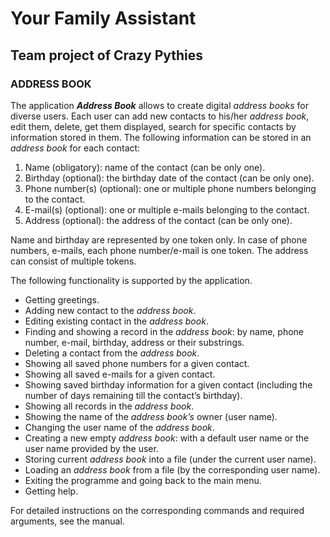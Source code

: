 # Your Family Assistant
## Team project of **Crazy Pythies**

### ADDRESS BOOK
The application ***Address Book*** allows to create digital *address books* for diverse users. Each user can add new contacts to his/her *address book*, edit them, delete, get them displayed, search for specific contacts by information stored in them. The following information can be stored in an *address book* for each contact:

1. Name (obligatory): name of the contact (can be only one).
2. Birthday (optional): the birthday date of the contact (can be only one).
3. Phone number(s) (optional): one or multiple phone numbers belonging to the contact.
4. E-mail(s) (optional): one or multiple e-mails belonging to the contact.
5. Address (optional): the address of the contact (can be only one).

Name and birthday are represented by one token only. In case of phone numbers, e-mails, each phone number/e-mail is one token. The address can consist of multiple tokens.

The following functionality is supported by the application.
- Getting greetings.
- Adding new contact to the *address book*.
- Editing existing contact in the *address book*.
- Finding and showing a record in the *address book*: by name, phone number, e-mail, birthday, address or their substrings.
- Deleting a contact from the *address book*.
- Showing all saved phone numbers for a given contact.
- Showing all saved e-mails for a given contact.
- Showing saved birthday information for a given contact (including the number of days remaining till the contact’s birthday).
- Showing all records in the *address book*.
- Showing the name of the *address book’s* owner (user name).
- Changing the user name of the *address book*.
- Creating a new empty *address book*: with a default user name or the user name provided by the user.
- Storing current *address book* into a file (under the current user name).
- Loading an *address book* from a file (by the corresponding user name).
- Exiting the programme and going back to the main menu.
- Getting help.

For detailed instructions on the corresponding commands and required arguments, see the manual.
